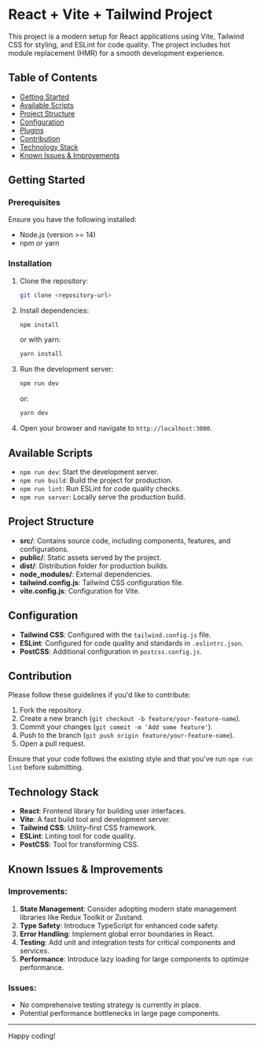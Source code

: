 # React + Vite + Tailwind Project

This project is a modern setup for React applications using Vite, Tailwind CSS for styling, and ESLint for code quality. The project includes hot module replacement (HMR) for a smooth development experience.

## Table of Contents

- [Getting Started](#getting-started)
- [Available Scripts](#available-scripts)
- [Project Structure](#project-structure)
- [Configuration](#configuration)
- [Plugins](#plugins)
- [Contribution](#contribution)
- [Technology Stack](#technology-stack)
- [Known Issues & Improvements](#known-issues-and-improvements)

## Getting Started

### Prerequisites

Ensure you have the following installed:

- Node.js (version >= 14)
- npm or yarn

### Installation

1. Clone the repository:

   ```bash
   git clone <repository-url>
   ```

2. Install dependencies:

   ```bash
   npm install
   ```

   or with yarn:

   ```bash
   yarn install
   ```

3. Run the development server:

   ```bash
   npm run dev
   ```

   or:

   ```bash
   yarn dev
   ```

4. Open your browser and navigate to `http://localhost:3000`.

## Available Scripts

- `npm run dev`: Start the development server.
- `npm run build`: Build the project for production.
- `npm run lint`: Run ESLint for code quality checks.
- `npm run server`: Locally serve the production build.

## Project Structure

- **src/**: Contains source code, including components, features, and configurations.
- **public/**: Static assets served by the project.
- **dist/**: Distribution folder for production builds.
- **node_modules/**: External dependencies.
- **tailwind.config.js**: Tailwind CSS configuration file.
- **vite.config.js**: Configuration for Vite.

## Configuration

- **Tailwind CSS**: Configured with the `tailwind.config.js` file.
- **ESLint**: Configured for code quality and standards in `.eslintrc.json`.
- **PostCSS**: Additional configuration in `postcss.config.js`.

## Contribution

Please follow these guidelines if you'd like to contribute:

1. Fork the repository.
2. Create a new branch (`git checkout -b feature/your-feature-name`).
3. Commit your changes (`git commit -m 'Add some feature'`).
4. Push to the branch (`git push origin feature/your-feature-name`).
5. Open a pull request.

Ensure that your code follows the existing style and that you've run `npm run lint` before submitting.

## Technology Stack

- **React**: Frontend library for building user interfaces.
- **Vite**: A fast build tool and development server.
- **Tailwind CSS**: Utility-first CSS framework.
- **ESLint**: Linting tool for code quality.
- **PostCSS**: Tool for transforming CSS.

## Known Issues & Improvements

### Improvements:

1. **State Management**: Consider adopting modern state management libraries like Redux Toolkit or Zustand.
2. **Type Safety**: Introduce TypeScript for enhanced code safety.
3. **Error Handling**: Implement global error boundaries in React.
4. **Testing**: Add unit and integration tests for critical components and services.
5. **Performance**: Introduce lazy loading for large components to optimize performance.

### Issues:

- No comprehensive testing strategy is currently in place.
- Potential performance bottlenecks in large page components.

---

Happy coding!
